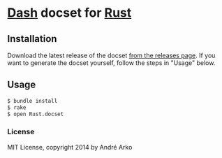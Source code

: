 # [Dash](http://kapeli.com/dash) docset for [Rust](http://rust-lang.org)

## Installation

Download the latest release of the docset [from the releases page](https://github.com/indirect/dash-rust/releases). If you want to generate the docset yourself, follow the steps in "Usage" below.

## Usage

```bash
$ bundle install
$ rake
$ open Rust.docset
```

### License

MIT License, copyright 2014 by André Arko
